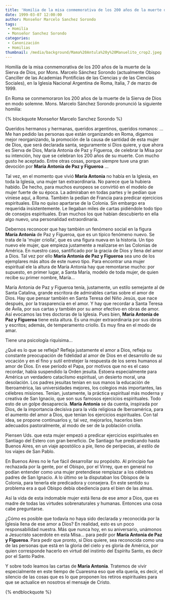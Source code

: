 ```yaml
---
title: 'Homilia de la misa conmemorativa de los 200 años de la muerte de la Sierva de Dios.'
date: 1999-03-07 12:00:00
author: Monseñor Marcelo Sanchez Sorondo
tags:
 - Homilía
 - Monseñor Sanchez Sorondo
categories:
 - Canonización
 - Homilias
thumbnail: /media/background/Mama%20Antula%20y%20Manuelito_crop2.jpeg
---
```


Homilía de la misa conmemorativa de los 200 años de la muerte de la Sierva de Dios, por Mons. Marcelo Sánchez Sorondo (actualmente Obispo Canciller de las Academias Pontificias de las Ciencias y de las Ciencias Sociales), en la Iglesia Nacional Argentina de Roma, Italia, 7 de marzo de 1999.

En Roma se conmemoraron los 200 años de la muerte de la Sierva de Dios en modo solemne. Mons. Marcelo Sánchez Sorondo pronunció la siguiente homilía:

{% blockquote Monseñor Marcelo Sanchez Sorondo %}

Queridos hermanos y hermanas, queridos argentinos, queridos romanos: ... Me han pedido las personas que están organizando en Roma, digamos mejor reorganizando, la promoción de la causa de santidad de esta mujer de Dios, que será declarada santa, seguramente si Dios quiere, y que ahora es Sierva de Dios, María Antonia de Paz y Figueroa, de celebrar la Misa por su intención, hoy que se celebran los 200 años de su muerte. Con mucho gusto he aceptado. Entre otras cosas, porque siempre tuve una gran devoción por __María Antonia de Paz y Figueroa__ ...

Tal vez, en el momento que vivió __María Antonia__ no había en la Iglesia, en toda la Iglesia, una mujer tan extraordinaria. No parece que la hubiera habido. De hecho, para muchos europeos se convirtió en el modelo de mujer fuerte de su época. La admiraban en todas partes y le pedían que viniese aquí, a Roma. También la pedían de Francia para predicar ejercicios espirituales. Ella no quiso apartarse de la Colonia. Sin embargo era requerida insistentemente. Le llegaban miles de cartas pidiéndole todo tipo de consejos espirituales. Eran muchos los que habían descubierto en ella algo nuevo, una personalidad extraordinaria.

Debernos reconocer que hay también un fenómeno social en la figura __María Antonia__ de
Paz y Figueroa, que es un típico fenómeno nuevo. Se trata de la 'mujer criolla', que es una figura nueva en la historia. Un tipo nuevo ele mujer, que empieza justamente a realizarse en las Colonias de América. En nuestro caso, santificado por la gracia de Dios y llena del amor a Dios. Tal vez por ello __María Antonia de Paz y Figueroa__ sea uno de los ejemplares más altos de este nuevo tipo. Para encontrar una mujer espiritual ele la altura de María Antonia hay que remontarse mucho: por supuesto, en primer lugar, a Santa María, modelo de toda mujer, de quien recibe su primer nombre, María...

María Antonia de Paz y Figueroa tenía, justamente, un estilo semejante al de Santa Catalina, grande escritora de admirables cartas sobre el amor de Dios. Hay que pensar también en Santa Teresa del Niño Jesús, que nace después, por la trasparencia en el amor. Y hay que recordar a Santa Teresa de Ávila, por sus cartas y también por su amor efectivo en obras de amor. Así evocamos las tres doctoras de la Iglesia. Pues bien, __María Antonia de Paz y Figueroa__ tiene esta altura. Es una mujer extraordinaria por sus obras y escritos; además, de temperamento criollo. Es muy fina en el modo de amar.

Tiene una psicología riquísima...

¿Qué es lo que se refleja? Refleja justamente el amor a Dios, refleja su constante preocupación de fidelidad al amor de Dios en el desarrollo de su vocación y en el fino y sutil entretejer la respuesta de los seres humanos al amor de Dios. En ese período el Papa, por motivos que no es el caso recordar, había suspendido la Orden jesuita. Estoera especialmente para América un verdadero cataclismo espiritual, un desierto moral, una desolación. Los padres jesuitas tenían en sus manos la educación de Iberoamérica, las universidades mejores, los colegios más importantes, las célebres misiones. Tenían, justamente, la práctica espiritual más moderna y creativa de San Ignacio, que son sus famosos ejercicios espirituales. Todo esto de un golpe desaparecía. __María Antonia__ se da cuenta, inspirada por Dios, de la importancia decisiva para la vida religiosa de Iberoamérica, para el aumento del amor a Dios, que tenían los ejercicios espirituales. Con tal idea, se propone continuarlos y, tal
vez, mejorarlos, hacerlos bien adecuados pastoralmente, al modo de ser de la población
criolla.

Piensen Uds. que esta mujer empezó a predicar ejercicios espirituales en Santiago del Estero con gran beneficio. De Santiago fue predicando hasta Buenos Aires, en un viaje apostólico a pie, lleno de peripecias, al estilo de los viajes de San Pablo.

En Buenos Aires no le fue fácil desarrollar su propósito. Al principio fue rechazada por la gente, por el Obispo, por el Virrey, que en general no podían entender como una mujer pretendiese remplazar a los célebres padres de San Ignacio. A lo último se la disputaban los Obispos de la Colonia, para tenerla ele predicadora y consejera. En este sentido su problema era a qué Obispo debía obediencia para el bien de las almas.

Así la vida de esta indomable mujer está llena de ese amor a Dios, que es madre de todas las virtudes sobrenaturales y humanas. Entonces una cosa cabe preguntarse.

¿Cómo es posible que todavía no haya sido declarada y reconocida por la Iglesia llena de ese amor a Dios? En realidad, esto es un poco responsabilidad nuestra. Más que nunca hoy, en su aniversario, unámonos a Jesucristo sacerdote en esta Misa... para pedir por __María Antonia de Paz y Figueroa__. Para pedir que pronto, si Dios quiere, sea reconocida como una de las personas que está en la gloria del cielo y es gloria de América, por quien corresponde hacerlo en virtud del instinto del Espíritu Santo, es decir por el Santo Padre.

Y sobre todo leamos las cartas de __María Antonia__. Tratemos de vivir especialmente en este tiempo de Cuaresma eso que ella quería, es decir, el silencio de las cosas que es lo que proponen los retiros espirituales para que se actualice en nosotros el mensaje de Cristo.

{% endblockquote %}
